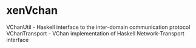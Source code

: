 # xenVchan
VChanUtil - Haskell interface to the inter-domain communication protocol
VChanTransport - VChan implementation of Haskell Network-Transport interface
